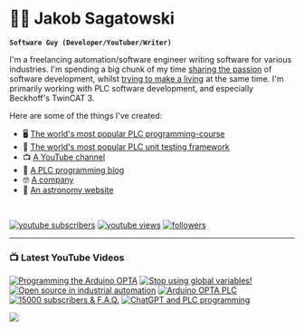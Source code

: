 # 🌌🔭 Jakob Sagatowski

**`Software Guy (Developer/YouTuber/Writer)`**

I'm a freelancing automation/software engineer writing software for various industries. I'm spending a big chunk of my time [sharing the passion](https://youtube.com/JakobSagatowski) of software development, whilst [trying to make a living](https://www.sagatowski.com) at the same time. I'm primarily working with PLC software development, and especially Beckhoff's TwinCAT 3.

Here are some of the things I've created:  
- 🖥 [The world's most popular PLC programming-course](https://www.youtube.com/playlist?list=PLimaF0nZKYHz3I3kFP4myaAYjmYk1SowO)  
- 💾 [The world's most popular PLC unit testing framework](https://www.github.com/tcunit)  
- 📺 [A YouTube channel](https://youtube.com/JakobSagatowski)  
- 📰 [A PLC programming blog](https://www.alltwincat.com)  
- 🤓 [A company](https://www.sagatowski.com)  
- 🌌 [An astronomy website](https://www.nineplanets.se)  

<br/>

   <p align="left">
      <a href="https://www.youtube.com/c/JakobSagatowski?sub_confirmation=1">
         <img alt="youtube subscribers" title="Subscribe to my YouTube channel" src="https://custom-icon-badges.demolab.com/youtube/channel/subscribers/UCZky2XGaaEyP2p1eckbWZjQ?color=%23E05D44&label=SUBSCRIBE&logo=video&logoColor=white&style=for-the-badge&labelColor=CE4630"/></a> 
      <a href="https://www.youtube.com/JakobSagatowski">
         <img alt="youtube views" title="YouTube views" src="https://custom-icon-badges.demolab.com/youtube/channel/views/UCZky2XGaaEyP2p1eckbWZjQ?color=%23E1AD0E&logo=eye&logoColor=white&style=for-the-badge&labelColor=C79600"/></a> 
      <a href="https://github.com/sagatowski?tab=followers">
         <img alt="followers" title="Follow me on GitHub" src="https://custom-icon-badges.demolab.com/github/followers/Sagatowski?color=236ad3&labelColor=1155ba&style=for-the-badge&logo=person-add&label=Follow&logoColor=white"/></a>
   </p>

---

### 📺 Latest YouTube Videos

<!-- BEGIN YOUTUBE-CARDS -->
[![Programming the Arduino OPTA](https://ytcards.demolab.com/?id=jSVzVAaLURM&title=Programming+the+Arduino+OPTA&lang=en&timestamp=1680496916&background_color=%230d1117&title_color=%23ffffff&stats_color=%23dedede&width=250&duration=1653 "Programming the Arduino OPTA")](https://www.youtube.com/watch?v=jSVzVAaLURM)
[![Stop using global variables!](https://ytcards.demolab.com/?id=KrWXWI1o2PE&title=Stop+using+global+variables%21&lang=en&timestamp=1678860156&background_color=%230d1117&title_color=%23ffffff&stats_color=%23dedede&width=250&duration=500 "Stop using global variables!")](https://www.youtube.com/watch?v=KrWXWI1o2PE)
[![Open source in industrial automation](https://ytcards.demolab.com/?id=2DQNjAT5pV0&title=Open+source+in+industrial+automation&lang=en&timestamp=1677045239&background_color=%230d1117&title_color=%23ffffff&stats_color=%23dedede&width=250&duration=738 "Open source in industrial automation")](https://www.youtube.com/watch?v=2DQNjAT5pV0)
[![Arduino OPTA PLC](https://ytcards.demolab.com/?id=DkoEHkLDCMg&title=Arduino+OPTA+PLC&lang=en&timestamp=1675662962&background_color=%230d1117&title_color=%23ffffff&stats_color=%23dedede&width=250&duration=333 "Arduino OPTA PLC")](https://www.youtube.com/watch?v=DkoEHkLDCMg)
[![15000 subscribers & F.A.Q.](https://ytcards.demolab.com/?id=lKu_aK78mL8&title=15000+subscribers+%26+F.A.Q.&lang=en&timestamp=1675008034&background_color=%230d1117&title_color=%23ffffff&stats_color=%23dedede&width=250&duration=286 "15000 subscribers & F.A.Q.")](https://www.youtube.com/watch?v=lKu_aK78mL8)
[![ChatGPT and PLC programming](https://ytcards.demolab.com/?id=c_-1d3aV3Dk&title=ChatGPT+and+PLC+programming&lang=en&timestamp=1674191622&background_color=%230d1117&title_color=%23ffffff&stats_color=%23dedede&width=250&duration=1937 "ChatGPT and PLC programming")](https://www.youtube.com/watch?v=c_-1d3aV3Dk)
<!-- END YOUTUBE-CARDS -->

[<img src="https://custom-icon-badges.demolab.com/badge/-Subscribe%20For%20More-red?style=for-the-badge&logo=video&logoColor=white"/>](https://www.youtube.com/c/JakobSagatowski?sub_confirmation=1)